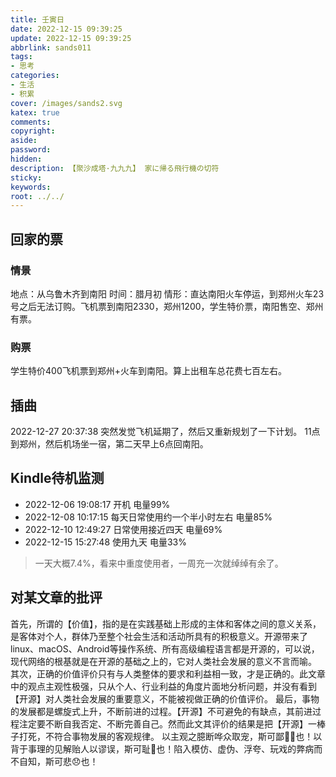 ```yaml
---
title: 壬寅日
date: 2022-12-15 09:39:25
update: 2022-12-15 09:39:25
abbrlink: sands011
tags:
- 思考
categories:
- 生活
- 积累
cover: /images/sands2.svg
katex: true
comments:
copyright:
aside: 
password:
hidden:
description: 【聚沙成塔·九九九】 家に帰る飛行機の切符
sticky: 
keywords:
root: ../../
---
```


## 回家的票
### 情景
地点：从乌鲁木齐到南阳
时间：腊月初
情形：直达南阳火车停运，到郑州火车23号之后无法订购。飞机票到南阳2330，郑州1200，学生特价票，南阳售空、郑州有票。
### 购票
学生特价400飞机票到郑州+火车到南阳。算上出租车总花费七百左右。
## 插曲
2022-12-27 20:37:38 突然发觉飞机延期了，然后又重新规划了一下计划。
11点到郑州，然后机场坐一宿，第二天早上6点回南阳。





## Kindle待机监测
* 2022-12-06 19:08:17 开机 电量99%
* 2022-12-08 10:17:15 每天日常使用约一个半小时左右 电量85%
* 2022-12-10 12:49:27 日常使用接近四天 电量69%
* 2022-12-15 15:27:48 使用九天 电量33%
> 一天大概7.4%，看来中重度使用者，一周充一次就绰绰有余了。


## 对某文章的批评
首先，所谓的【价值】，指的是在实践基础上形成的主体和客体之间的意义关系，是客体对个人，群体乃至整个社会生活和活动所具有的积极意义。开源带来了linux、macOS、Android等操作系统、所有高级编程语言都是开源的，可以说，现代网络的根基就是在开源的基础之上的，它对人类社会发展的意义不言而喻。
其次，正确的价值评价只有与人类整体的要求和利益相一致，才是正确的。此文章中的观点主观性极强，只从个人、行业利益的角度片面地分析问题，并没有看到【开源】对人类社会发展的重要意义，不能被视做正确的价值评价。
最后，事物的发展都是螺旋式上升，不断前进的过程。【开源】不可避免的有缺点，其前进过程注定要不断自我否定、不断完善自己。然而此文其评价的结果是把【开源】一棒子打死，不符合事物发展的客观规律。
以主观之臆断哗众取宠，斯可鄙🖕🏻也！以背于事理的见解贻人以谬误，斯可耻🤬也！陷入模仿、虚伪、浮夸、玩戏的弊病而不自知，斯可悲😞也！